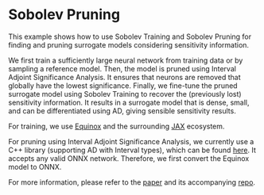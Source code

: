 # Sobolev Pruning

This example shows how to use Sobolev Training and Sobolev Pruning for finding and pruning surrogate models considering sensitivity information.

We first train a sufficiently large neural network from training data or by sampling a reference model. Then, the model is pruned using Interval Adjoint Significance Analysis.
It ensures that neurons are removed that globally have the lowest significance. Finally, we fine-tune the pruned surrogate model using Sobolev Training to recover the (previously lost) sensitivity information. It results in a surrogate model that is dense, small, and can be differentiated using AD, giving sensible sensitivity results.

For training, we use [Equinox](https://github.com/patrick-kidger/equinox) and the surrounding [JAX](https://github.com/google/jax) ecosystem.

For pruning using Interval Adjoint Significance Analysis, we currently use a C++ library (supporting AD with Interval types), which can be found [here](https://gitlab.stce.rwth-aachen.de/stce/interval_network). It accepts any valid ONNX network. Therefore, we first convert the Equinox model to ONNX.

For more information, please refer to the [paper](https://doi.org/10.1145/3659914.3659915) and its accompanying [repo](https://github.com/neilkichler/sobolev-pruning).
